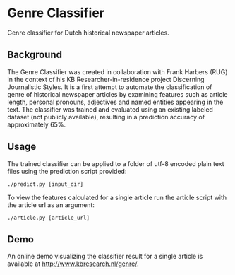 # Genre Classifier

Genre classifier for Dutch historical newspaper articles.

## Background

The Genre Classifier was created in collaboration with Frank Harbers (RUG) in the context of his KB Researcher-in-residence project Discerning Journalistic Styles. It is a first attempt to automate the classification of genre of historical newspaper articles by examining features such as article length, personal pronouns, adjectives and named entities appearing in the text. The classifier was trained and evaluated using an existing labeled dataset (not publicly available), resulting in a prediction accuracy of approximately 65%.

## Usage

The trained classifier can be applied to a folder of utf-8 encoded plain text files using the prediction script provided:

`./predict.py [input_dir]`

To view the features calculated for a single article run the article script with the article url as an argument:

`./article.py [article_url]`

## Demo
An online demo visualizing the classifier result for a single article is available at http://www.kbresearch.nl/genre/.
